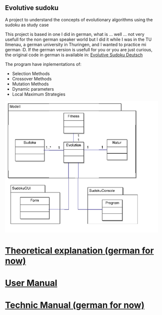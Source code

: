 ## Evolutive sudoku

A project to understand the concepts of evolutionary algorithms using the sudoku as study case

This project is based in one I did in german, what is ... well ... not very usefull for the non german speaker world but I did it while I was in the TU Ilmenau, a german university in Thuringen, and I wanted to practice mi german :D. If the german version is usefull for you or you are just curious, the original code in german is available in:
[Evolutive Sudoku Deutsch](http://sebasgverde.github.io/EvolutiveSudokuDeutsch/)

The program have inplementations of:
- Selection Methods
- Crossover Methods
- Mutation Methods
- Dynamic parameters
- Local Maximum Strategies

![Class Diagram](https://raw.githubusercontent.com/sebasgverde/evolutiveSudoku/master/Dokumentation/classDiagram.png)


# [Theoretical explanation (german for now)](https://github.com/sebasgverde/evolutiveSudoku/blob/master/sudokuFolie.pptx)

# [User Manual](https://github.com/sebasgverde/evolutiveSudoku/blob/master/Dokumentation/userManual.pdf)

# [Technic Manual (german for now)](https://github.com/sebasgverde/evolutiveSudoku/tree/master/Dokumentation/Technisches%20Doku)

